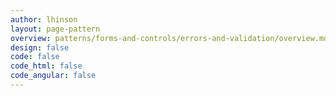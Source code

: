 ```yaml
---
author: lhinson
layout: page-pattern
overview: patterns/forms-and-controls/errors-and-validation/overview.md
design: false
code: false
code_html: false
code_angular: false
---
```

